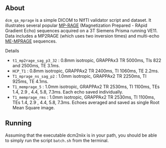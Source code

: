 ## About

`dcm_qa_mprage` is a simple DICOM to NIfTI validator script and dataset. It illustrates several popular [MP-RAGE](https://mriquestions.com/mp-rage-v-mr2rage.html) (Magnetization Prepared - RApid Gradient Echo) sequences acquired on a 3T Siemens Prisma running VE11. Data includes a MP2RAGE (which uses two inversion times) and multi-echo [ME-MPRAGE](https://surfer.nmr.mgh.harvard.edu/fswiki/UserContributions/FAQ#Q.Isitrecommendedthatpeopleusememprage.3FHowaretheyanalyzed.3FJustsqrtsumsqroftheechoes.3FOristheresomethingmoreelaborate.3F) sequences.

Details

 - `t1_mp2rage_sag_p3_32` : 0.8mm isotropic, GRAPPAx3 TR 5000ms, TIs 822 and 2500ms, TE 3.1ms.
 - `HCP_T1` : 0.8mm isotropic, GRAPPAx2 TR 2400ms, TI 1060ms, TE 2.2ms.
 - `T1_mprage_ns_sag_p2` : 1.0mm isotropic, GRAPPAx2 TR 2250ms, TI 925ms, TE 4.1ms.
 - `T1_memprage_5` : 1.0mm isotropic, GRAPPAx2 TR 2530ms, TI 1100ms, TEs 1.4, 2.9 , 4.4, 5.8, 7.3ms. Each echo saved individually.
 - `T1_memprage_rms` : 1.0mm isotropic, GRAPPAx2 TR 2530ms, TI 1100ms, TEs 1.4, 2.9 , 4.4, 5.8, 7.3ms. Echoes averaged and saved as single Root Mean Square image.

## Running

Assuming that the executable dcm2niix is in your path, you should be able to simply run the script `batch.sh` from the terminal.

